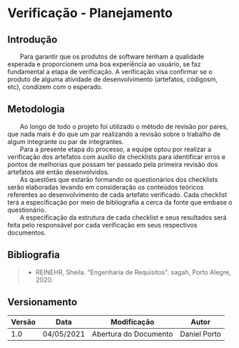 # Verificação - Planejamento

## Introdução
&emsp;&emsp;Para garantir que os produtos de software tenham a qualidade
esperada e proporcionem uma boa experiência ao usuário, se faz fundamental a etapa de verificação. A verificação visa confirmar se o produto de alguma atividade de desenvolvimento (artefatos, códigosm, etc), condizem com o esperado.

## Metodologia
&emsp;&emsp;Ao longo de todo o projeto foi utilizado o método de revisão por pares, que nada mais é do que um par realizando a revisão sobre o trabalho de algum integrante ou par de integrantes.<br>
&emsp;&emsp;Para a presente etapa do processo, a equipe optou por realizar a verificação dos artefatos com auxílio de checklists para identificar erros e pontos de melhorias que possam ter passado pela primeira revisão dos artefatos até então desenvolvidos.<br>
&emsp;&emsp;As questões que estarão formando os questionários dos checklists serão elaboradas levando em consideração os conteúdos teóricos referentes ao desenvolvimento de cada artefato verificado. Cada checklist terá a especificação por meio de bibliografia a cerca da fonte que embase o questionário.<br>
&emsp;&emsp;A especificação da estrutura de cada checklist e seus resultados será feita pelo responsável por cada verificação em seus respectivos documentos.

## Bibliografia
> - REINEHR, Sheila. "Engenharia de Requisitos". sagah, Porto Alegre, 2020.

## Versionamento
|Versão|Data|Modificação|Autor|
|--|--|--|--|
|1.0|04/05/2021|Abertura do Documento|Daniel Porto|